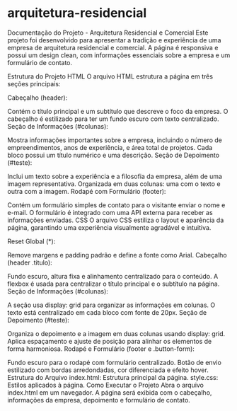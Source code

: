 # arquitetura-residencial


Documentação do Projeto - Arquitetura Residencial e Comercial
Este projeto foi desenvolvido para apresentar a tradição e experiência de uma empresa de arquitetura residencial e comercial. A página é responsiva e possui um design clean, com informações essenciais sobre a empresa e um formulário de contato.

Estrutura do Projeto
HTML
O arquivo HTML estrutura a página em três seções principais:

Cabeçalho (header):

Contém o título principal e um subtítulo que descreve o foco da empresa.
O cabeçalho é estilizado para ter um fundo escuro com texto centralizado.
Seção de Informações (#colunas):

Mostra informações importantes sobre a empresa, incluindo o número de empreendimentos, anos de experiência, e área total de projetos.
Cada bloco possui um título numérico e uma descrição.
Seção de Depoimento (#teste):

Inclui um texto sobre a experiência e a filosofia da empresa, além de uma imagem representativa.
Organizada em duas colunas: uma com o texto e outra com a imagem.
Rodapé com Formulário (footer):

Contém um formulário simples de contato para o visitante enviar o nome e e-mail.
O formulário é integrado com uma API externa para receber as informações enviadas.
CSS
O arquivo CSS estiliza o layout e aparência da página, garantindo uma experiência visualmente agradável e intuitiva.

Reset Global (*):

Remove margens e padding padrão e define a fonte como Arial.
Cabeçalho (header .titulo):

Fundo escuro, altura fixa e alinhamento centralizado para o conteúdo.
A flexbox é usada para centralizar o título principal e o subtítulo na página.
Seção de Informações (#colunas):

A seção usa display: grid para organizar as informações em colunas.
O texto está centralizado em cada bloco com fonte de 20px.
Seção de Depoimento (#teste):

Organiza o depoimento e a imagem em duas colunas usando display: grid.
Aplica espaçamento e ajuste de posição para alinhar os elementos de forma harmoniosa.
Rodapé e Formulário (footer e .button-form):

Fundo escuro para o rodapé com formulário centralizado.
Botão de envio estilizado com bordas arredondadas, cor diferenciada e efeito hover.
Estrutura do Arquivo
index.html: Estrutura principal da página.
style.css: Estilos aplicados à página.
Como Executar o Projeto
Abra o arquivo index.html em um navegador.
A página será exibida com o cabeçalho, informações da empresa, depoimento e formulário de contato.












